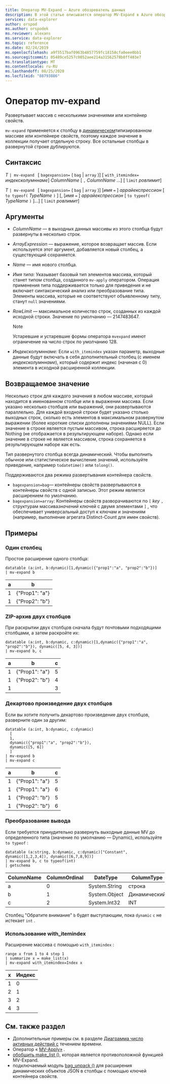 ```yaml
---
title: Оператор MV-Expand — Azure обозреватель данных
description: В этой статье описывается оператор MV-Expand в Azure обозреватель данных.
services: data-explorer
author: orspod
ms.author: orspodek
ms.reviewer: alexans
ms.service: data-explorer
ms.topic: reference
ms.date: 02/24/2019
ms.openlocfilehash: a9f5517baf0963b4857759fc18158cfa0eee0bb1
ms.sourcegitcommit: 05489ce5257c0052aee214a31562578b0ff403e7
ms.translationtype: MT
ms.contentlocale: ru-RU
ms.lasthandoff: 08/25/2020
ms.locfileid: "88793886"
---
```

# <a name="mv-expand-operator"></a>Оператор mv-expand

Развертывает массив с несколькими значениями или контейнер свойств.

`mv-expand` применяется к столбцу в [динамическом](./scalar-data-types/dynamic.md)типизированном массиве или контейнере свойств, поэтому каждое значение в коллекции получает отдельную строку. Все остальные столбцы в развернутой строке дублируются. 

## <a name="syntax"></a>Синтаксис

*T* `| mv-expand ` [ `bagexpansion=` ( `bag`  |  `array` )] [ `with_itemindex=` *индексколумннаме*] *ColumnName* [ `,` *ColumnName* ...] [ `limit` *ровлимит*]

*T* `| mv-expand ` [ `bagexpansion=` ( `bag`  |  `array` )] [*имя* `=` ] *аррайекспрессион* [ `to typeof(` *TypeName* `)` ] [, [*имя* `=` ] *аррайекспрессион* [ `to typeof(` *TypeName* `)` ]...] [ `limit` *ровлимит*]

## <a name="arguments"></a>Аргументы

* *ColumnName* — в выходных данных массивы из этого столбца будут развернуты в несколько строк. 
* *ArrayExpression* — выражение, которое возвращает массив. Если используется этот аргумент, добавляется новый столбец, а существующий сохраняется.
* *Name* — имя нового столбца.
* *Имя типа:* Указывает базовый тип элементов массива, который станет типом столбца, созданного `mv-apply` оператором. Операция применения типа поддерживается только для приведения и не включает синтаксический анализ или преобразование типа. Элементы массива, которые не соответствуют объявленному типу, станут `null` значениями.
* *RowLimit* — максимальное количество строк, созданных из каждой исходной строки. Значение по умолчанию — 2147483647. 

  > [!Note]
  > Устаревшие и устаревшие формы оператора `mvexpand` имеют ограничение на число строк по умолчанию 128.

* *Индексколумннаме:* Если `with_itemindex` указан параметр, выходные данные будут включать в себя дополнительный столбец (с именем *индексколумннаме*), который содержит индекс (начиная с 0) элемента в исходной расширенной коллекции. 

## <a name="returns"></a>Возвращаемое значение

Несколько строк для каждого значения в любом массиве, который находится в именованном столбце или в выражении массива.
Если указано несколько столбцов или выражений, они развертываются параллельно. Для каждой входной строки будет указано столько выходных строк, сколько есть элементов в максимальном развернутом выражении (более короткие списки дополнены значениями NULL). Если значение в строке является пустым массивом, строка расширяется до Nothing (не отображается в результирующем наборе). Однако если значение в строке не является массивом, строка сохраняется в результирующем наборе как есть. 

Тип развернутого столбца всегда динамический. Чтобы выполнить обычное или статистическое вычисление значений, используйте приведение, например `todatetime()` или `tolong()`.

Поддерживаются два режима развертывания контейнера свойств.
* `bagexpansion=bag`— контейнеры свойств развертываются в контейнеры свойств с одной записью. Этот режим является расширением по умолчанию.
* `bagexpansion=array`: Контейнеры свойств разворачиваются по `[` *key* `,` структурам массива*значений* ключей с двумя элементами `]` , что обеспечивает универсальный доступ к ключам и значениям (например, выполнение агрегата Distinct-Count для имен свойств). 

## <a name="examples"></a>Примеры

### <a name="single-column"></a>Один столбец

Простое расширение одного столбца:

<!-- csl: https://help.kusto.windows.net:443/Samples -->
 ```kusto
datatable (a:int, b:dynamic)[1,dynamic({"prop1":"a", "prop2":"b"})]
| mv-expand b 
```

|a|b|
|---|---|
|1|{"Prop1": "a"}|
|1|{"Prop2": "b"}|

### <a name="zipped-two-columns"></a>ZIP-архив двух столбцов

При раскрытии двух столбцов сначала будут почтовыми подходящими столбцами, а затем раскройте их:

<!-- csl: https://help.kusto.windows.net:443/Samples -->
```kusto
datatable (a:int, b:dynamic, c:dynamic)[1,dynamic({"prop1":"a", "prop2":"b"}), dynamic([5, 4, 3])]
| mv-expand b, c
```

|a|b|с|
|---|---|---|
|1|{"Prop1": "a"}|5|
|1|{"Prop2": "b"}|4|
|1||3|

### <a name="cartesian-product-of-two-columns"></a>Декартово произведение двух столбцов

Если вы хотите получить декартово произведение двух столбцов, разверните один за другим:

<!-- csl: https://kuskusdfv3.kusto.windows.net/Kuskus -->
```kusto
datatable (a:int, b:dynamic, c:dynamic)
  [
  1,
  dynamic({"prop1":"a", "prop2":"b"}),
  dynamic([5, 6])
  ]
| mv-expand b
| mv-expand c
```

|a|b|с|
|---|---|---|
|1|{"Prop1": "a"}|5|
|1|{"Prop1": "a"}|6|
|1|{"Prop2": "b"}|5|
|1|{"Prop2": "b"}|6|

### <a name="convert-output"></a>Преобразование вывода

Если требуется принудительно развернуть выходные данные MV до определенного типа (значение по умолчанию — Dynamic), используйте `to typeof` :

<!-- csl: https://help.kusto.windows.net:443/Samples -->
```kusto
datatable (a:string, b:dynamic, c:dynamic)["Constant", dynamic([1,2,3,4]), dynamic([6,7,8,9])]
| mv-expand b, c to typeof(int)
| getschema 
```

ColumnName|ColumnOrdinal|DateType|ColumnType
-|-|-|-
a|0|System.String|строка
b|1|System.Object|Динамический
с|2|System.Int32|INT

Столбец "Обратите внимание" `b` будет выступающим, пока `dynamic` `c` не истекает `int` .

### <a name="using-with_itemindex"></a>Использование with_itemindex

Расширение массива с помощью `with_itemindex` :

<!-- csl: https://help.kusto.windows.net:443/Samples -->
```kusto
range x from 1 to 4 step 1
| summarize x = make_list(x)
| mv-expand with_itemindex=Index x
```

|x|Индекс|
|---|---|
|1|0|
|2|1|
|3|2|
|4|3|
 
## <a name="see-also"></a>См. также раздел

* Дополнительные примеры см. в разделе [Диаграмма число активных действий с](./samples.md#chart-concurrent-sessions-over-time) течением времени.
* Оператор « [MV-Apply»](./mv-applyoperator.md) .
* [обобщить make_list ()](makelist-aggfunction.md), которая является противоположной функцией MV-Expand.
* подключаемый модуль [bag_unpack ()](bag-unpackplugin.md) для расширения динамических объектов JSON в столбцы с помощью ключей контейнера свойств.
